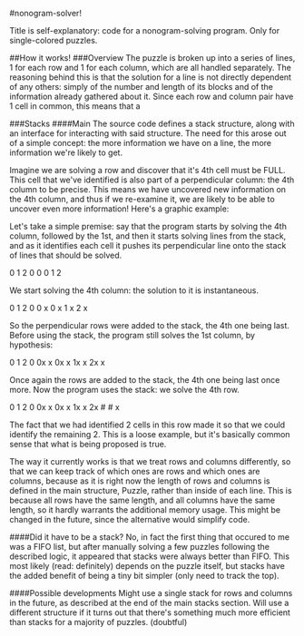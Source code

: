 #nonogram-solver!

Title is self-explanatory: code for a nonogram-solving program. Only for single-colored puzzles.

##How it works!
###Overview
The puzzle is broken up into a series of lines, 1 for each row and 1 for each column, which are all handled separately. The reasoning behind this is that the solution for a line is not directly dependent of any others: simply of the number and length of its blocks and of the information already gathered about it. Since each row and column pair have 1 cell in common, this means that a 

###Stacks
####Main
The source code defines a stack structure, along with an interface for interacting with said structure. The need for this arose out of a simple concept: the more information we have on a line, the more information we're likely to get.

Imagine we are solving a row and discover that it's 4th cell must be FULL. This cell that we've identified is also part of a perpendicular column: the 4th column to be precise. This means we have uncovered new information on the 4th column, and thus if we re-examine it, we are likely to be able to uncover even more information! Here's a graphic example:

Let's take a simple premise: say that the program starts by solving the 4th column, followed by the 1st, and then it starts solving lines from the stack, and as it identifies each cell it pushes its perpendicular line onto the stack of lines that should be solved.

 0 1 2 0
0
0
1
2

We start solving the 4th column: the solution to it is instantaneous.

 0 1 2 0
0      x
0      x
1      x
2      x

So the perpendicular rows were added to the stack, the 4th one being last. Before using the stack, the program still solves the 1st column, by hypothesis:

 0 1 2 0
0x     x
0x     x
1x     x
2x     x

Once again the rows are added to the stack, the 4th one being last once more. Now the program uses the stack: we solve the 4th row.

 0 1 2 0
0x     x
0x     x
1x     x
2x # # x

The fact that we had identified 2 cells in this row made it so that we could identify the remaining 2. This is a loose example, but it's basically common sense that what is being proposed is true.

The way it currently works is that we treat rows and columns differently, so that we can keep track of which ones are rows and which ones are columns, because as it is right now the length of rows and columns is defined in the main structure, Puzzle, rather than inside of each line. This is because all rows have the same length, and all columns have the same length, so it hardly warrants the additional memory usage. This might be changed in the future, since the alternative would simplify code.

####Did it have to be a stack?
No, in fact the first thing that occured to me was a FIFO list, but after manually solving a few puzzles following the described logic, it appeared that stacks were always better than FIFO. This most likely (read: definitely) depends on the puzzle itself, but stacks have the added benefit of being a tiny bit simpler (only need to track the top).

####Possible developments
Might use a single stack for rows and columns in the future, as described at the end of the main stacks section.
Will use a different structure if it turns out that there's something much more efficient than stacks for a majority of puzzles. (doubtful)
